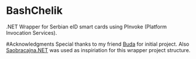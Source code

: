 # BashChelik
.NET Wrapper for Serbian eID smart cards using PInvoke (Platform Invocation Services).

#Acknowledgments
Special thanks to my friend [Buda](https://twitter.com/buda81) for initial project.
Also [Saobracajna.NET](https://github.com/clearpath/Saobracajna.NET) was used as inspiriation for this wrapper project structure.

